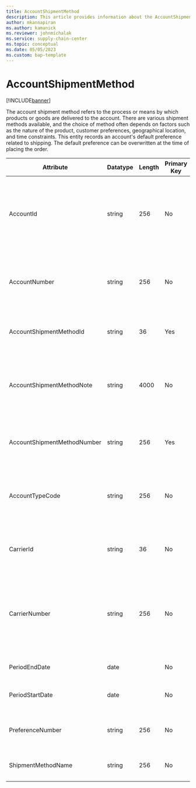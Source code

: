 ```yaml
---
title: AccountShipmentMethod
description: This article provides information about the AccountShipmentMethod entity.
author: mkannapiran
ms.author: kamanick
ms.reviewer: johnmichalak
ms.service: supply-chain-center
ms.topic: conceptual
ms.date: 05/05/2023
ms.custom: bap-template
---
```


# **AccountShipmentMethod**

[!INCLUDE[banner](../../includes/banner.md)]

The account shipment method refers to the process or means by which products or goods are delivered to the account. There are various shipment methods available, and the choice of method often depends on factors such as the nature of the product, customer preferences, geographical location, and time constraints. This entity records an account's default preference related to shipping. The default preference can be overwritten at the time of placing the order. 



|	Attribute	|	Datatype	|	Length	|	Primary Key	|	Description	|
|---------------|--------|------|----------|-----------|
|	AccountId	|	string	|	256	|	No	|	The unique ID of the account. The AccountId is an internal system generated ID by Microsoft Dynamics 365 applications.	|
|	AccountNumber	|	string	|	256	|	No	|	A number or code that is used for the account to quickly search for and identify it in system views	|
|	AccountShipmentMethodId	|	string	|	36	|	Yes	|	The unique, preferred shipment method ID by the account.	|
|	AccountShipmentMethodNote	|	string	|	4000	|	No	|	A note, comment, or additional information regarding the associated account shipment method.	|
|	AccountShipmentMethodNumber	|	string	|	256	|	Yes	|	The unique, preferred shipment method number of the account.	|
|	AccountTypeCode	|	string	|	256	|	No	|	The account type code indicates the type of account. For example, vendor or customer.	|
|	CarrierId	|	string	|	36	|	No	|	The unique ID of the carrier. The CarrierID is an internal carrier ID number.	|
|	CarrierNumber	|	string	|	256	|	No	|	Unique carrier number. The CarrierNumber is the searchable external carrier ID. From your ERP, map the Carrier ID to this attribute.	|
|	PeriodEndDate	|	date	|		|	No	|	The validity or expiry date of this record.	|
|	PeriodStartDate	|	date	|		|	No	|	The beginning or effective start date of this record.	|
|	PreferenceNumber	|	string	|	256	|	No	|	The unique shipment preference number of the account.	|
|	ShipmentMethodName	|	string	|	256	|	No	|	The unique name identifier of a Shipment Method.	|

